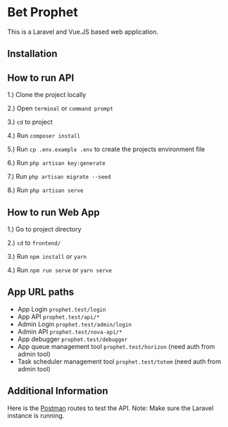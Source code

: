 # Bet Prophet

This is a Laravel and Vue.JS based web application.

## Installation

## How to run API

1.) Clone the project locally

2.) Open `terminal` or `command prompt`

3.) `cd` to project

4.) Run `composer install`

5.) Run `cp .env.example .env` to create the projects environment file

6.) Run `php artisan key:generate`

7.) Run `php artisan migrate --seed`

8.) Run `php artisan serve`


## How to run Web App

1.) Go to project directory

2.) `cd` to `frontend/`

3.) Run `npm install` or `yarn`

4.) Run `npm run serve` or `yarn serve`

## App URL paths

- App Login `prophet.test/login`
- App API `prophet.test/api/*`
- Admin Login `prophet.test/admin/login`
- Admin API `prophet.test/nova-api/*`
- App debugger `prophet.test/debugger`
- App queue management tool `prophet.test/horizon` (need auth from admin tool)
- Task scheduler management tool `prophet.test/totem` (need auth from admin tool)

## Additional Information

Here is the [Postman](https://www.getpostman.com/collections/9d43ee6cdba7ee7064c0) routes to test the API.
Note: Make sure the Laravel instance is running.
